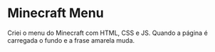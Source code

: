 # Minecraft Menu
Criei o menu do Minecraft com HTML, CSS e JS. Quando a página é carregada o fundo e a frase amarela muda.
